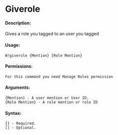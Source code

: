 # Giverole

#### Description:

Gives a role you tagged to an user you tagged

#### Usage:

```
W!giverole {Mention} {Role Mention}
```

#### Permissions:

```
For this command you need Manage Roles permission
```

#### Arguments:

```
{Mention} - A user mention or User ID.
{Role Mention} - A role mention or role ID
```

#### Syntax:

```
{} - Required.
[] - Optional.
```
